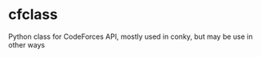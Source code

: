 cfclass
=======

Python class for CodeForces API, mostly used in conky, but may be use in other ways
